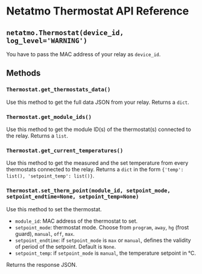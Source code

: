 # Netatmo Thermostat API Reference

## `netatmo.Thermostat(device_id, log_level='WARNING')`
You have to pass the MAC address of your relay as `device_id`.

## Methods

### `Thermostat.get_thermostats_data()`
Use this method to get the full data JSON from your relay. Returns a `dict`.

### `Thermostat.get_module_ids()`
Use this method to get the module ID(s) of the thermostat(s) connected to the relay. Returns a `list`.

### `Thermostat.get_current_temperatures()`
Use this method to get the measured and the set temperature from every thermostats connected to the relay. Returns a `dict` in the form `{'temp': list(), 'setpoint_temp': list()}`.

### `Thermostat.set_therm_point(module_id, setpoint_mode, setpoint_endtime=None, setpoint_temp=None)`
Use this method to set the thermostat.
- `module_id`: MAC address of the thermostat to set.
- `setpoint_mode`: thermostat mode. Choose from `program`, `away`, `hg` (frost guard), `manual`, `off`, `max`.
- `setpoint_endtime`: if `setpoint_mode` is `max` or `manual`, defines the validity of period of the setpoint. Default is `None`. 
- `setpoint_temp`: if `setpoint_mode` is `manual`, the temperature setpoint in °C.

Returns the response JSON.